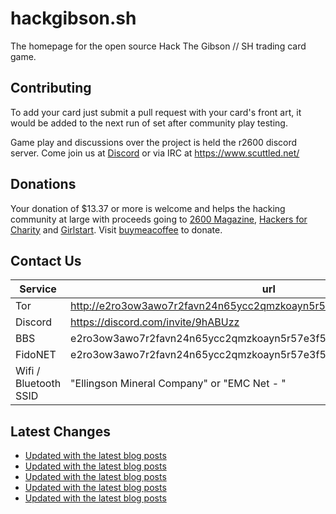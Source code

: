 # hackgibson.sh
The homepage for the open source Hack The Gibson // SH trading card game.


## Contributing

To add your card just submit a pull request with your card's front art, it would be added to the next run of set after community play testing.

Game play and discussions over the project is held the r2600 discord server. Come join us at [Discord](https://discord.com/invite/9hABUzz) or via IRC at https://www.scuttled.net/


## Donations

Your donation of $13.37 or more is welcome and helps the hacking community at large with proceeds going to [2600 Magazine](https://2600.com/), [Hackers for Charity](https://hackersforcharity.org) and [Girlstart](https://girlstart.org).  Visit [buymeacoffee](https://www.buymeacoffee.com/hackgibson.sh) to donate.


## Contact Us

Service | url
-|-
Tor | http://e2ro3ow3awo7r2favn24n65ycc2qmzkoayn5r57e3f56nvjwdcgg32ad.onion
Discord | https://discord.com/invite/9hABUzz
BBS | e2ro3ow3awo7r2favn24n65ycc2qmzkoayn5r57e3f56nvjwdcgg32ad.onion:23
FidoNET | e2ro3ow3awo7r2favn24n65ycc2qmzkoayn5r57e3f56nvjwdcgg32ad.onion:24554
Wifi / Bluetooth SSID | "Ellingson Mineral Company" or "EMC Net - <fidonet address>"

## Latest Changes
<!-- BLOG-POST-LIST:START -->
- [Updated with the latest blog posts](https://github.com/DFW2600/hackgibson.sh/commit/09b3f5c34cf5c1ccee60acf5eee0baef33adf2f2)
- [Updated with the latest blog posts](https://github.com/DFW2600/hackgibson.sh/commit/660851f9cfa579c68280443ee4470056de1b4ccc)
- [Updated with the latest blog posts](https://github.com/DFW2600/hackgibson.sh/commit/d1dd19b3d21257cd9d931471a4f4dce84e0e7afc)
- [Updated with the latest blog posts](https://github.com/DFW2600/hackgibson.sh/commit/358e18400541eb7c06d658c4463309400951eeac)
- [Updated with the latest blog posts](https://github.com/DFW2600/hackgibson.sh/commit/abe8468c63523ec6b4826cf677aba653d9588ee0)
<!-- BLOG-POST-LIST:END -->
